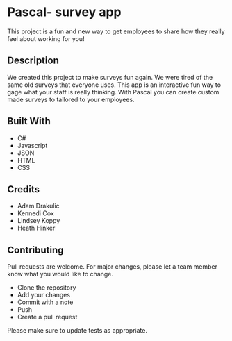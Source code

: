 # Pascal- survey app 
This project is a fun and new way to get employees to share how they really feel about working for you!

## Description
We created this project to make surveys fun again. We were tired of the same old surveys that everyone uses. This app is an interactive fun way to gage what your staff is really thinking. With Pascal you can create custom made surveys to tailored to your employees. 

## Built With
- C#
- Javascript
- JSON
- HTML
- CSS

## Credits
- Adam Drakulic
- Kennedi Cox
- Lindsey Koppy
- Heath Hinker

## Contributing
Pull requests are welcome. For major changes, please let a team member know what you would like to change.

- Clone the repository
- Add your changes
- Commit with a note
- Push
- Create a pull request 

Please make sure to update tests as appropriate.
